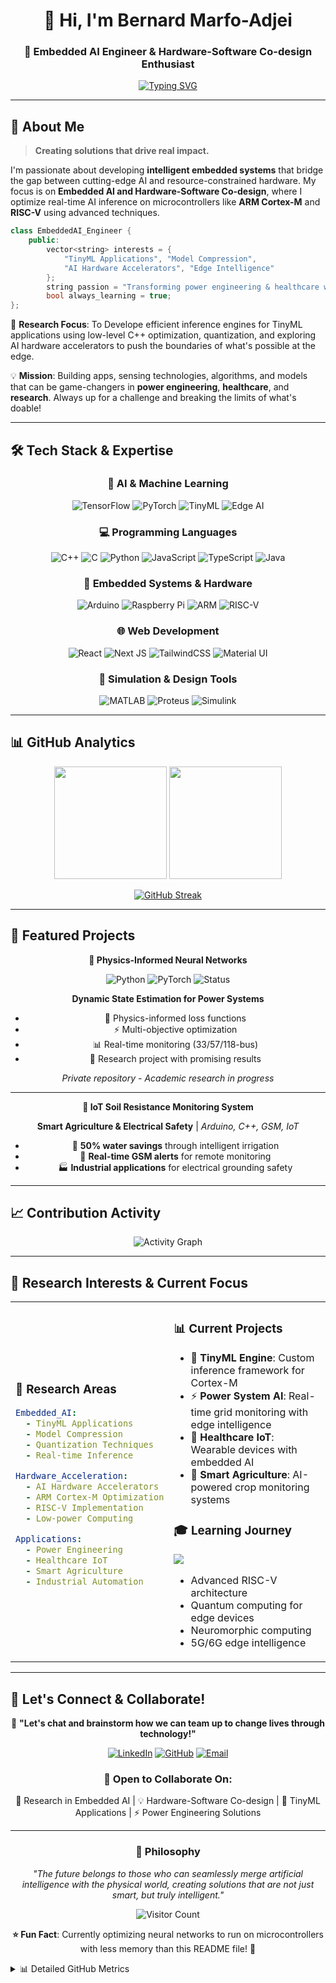 <div align="center">
  
# 👋 Hi, I'm Bernard Marfo-Adjei

### 🚀 Embedded AI Engineer & Hardware-Software Co-design Enthusiast

[![Typing SVG](https://readme-typing-svg.herokuapp.com?font=Fira+Code&weight=500&size=22&pause=1000&color=00D4FF&center=true&vCenter=true&width=600&lines=Pushing+the+boundaries+of+edge+intelligence;Optimizing+AI+for+microcontrollers;Building+real-world+IoT+solutions;Hardware-Software+Co-design+Researcher)](https://git.io/typing-svg)

</div>

---

## 🎯 About Me

> **Creating solutions that drive real impact.**

I'm passionate about developing **intelligent embedded systems** that bridge the gap between cutting-edge AI and resource-constrained hardware. My focus is on **Embedded AI and Hardware-Software Co-design**, where I optimize real-time AI inference on microcontrollers like **ARM Cortex-M** and **RISC-V** using advanced techniques.

```cpp
class EmbeddedAI_Engineer {
    public:
        vector<string> interests = {
            "TinyML Applications", "Model Compression", 
            "AI Hardware Accelerators", "Edge Intelligence"
        };
        string passion = "Transforming power engineering & healthcare with AI";
        bool always_learning = true;
};
```

🔬 **Research Focus**: To Develope efficient inference engines for TinyML applications using low-level C++ optimization, quantization, and exploring AI hardware accelerators to push the boundaries of what's possible at the edge.

💡 **Mission**: Building apps, sensing technologies, algorithms, and models that can be game-changers in **power engineering**, **healthcare**, and **research**. Always up for a challenge and breaking the limits of what's doable!

---

## 🛠️ Tech Stack & Expertise

<div align="center">

### 🧠 AI & Machine Learning
![TensorFlow](https://img.shields.io/badge/TensorFlow-%23FF6F00.svg?style=for-the-badge&logo=TensorFlow&logoColor=white)
![PyTorch](https://img.shields.io/badge/PyTorch-%23EE4C2C.svg?style=for-the-badge&logo=PyTorch&logoColor=white)
![TinyML](https://img.shields.io/badge/TinyML-4285F4?style=for-the-badge&logo=googleassistant&logoColor=white)
![Edge AI](https://img.shields.io/badge/Edge_AI-00979D?style=for-the-badge&logo=nvidia&logoColor=white)

### 💻 Programming Languages
![C++](https://img.shields.io/badge/c++-%2300599C.svg?style=for-the-badge&logo=c%2B%2B&logoColor=white)
![C](https://img.shields.io/badge/c-%2300599C.svg?style=for-the-badge&logo=c&logoColor=white)
![Python](https://img.shields.io/badge/python-3670A0?style=for-the-badge&logo=python&logoColor=ffdd54)
![JavaScript](https://img.shields.io/badge/javascript-%23323330.svg?style=for-the-badge&logo=javascript&logoColor=%23F7DF1E)
![TypeScript](https://img.shields.io/badge/typescript-%23007ACC.svg?style=for-the-badge&logo=typescript&logoColor=white)
![Java](https://img.shields.io/badge/java-%23ED8B00.svg?style=for-the-badge&logo=openjdk&logoColor=white)

### 🔧 Embedded Systems & Hardware
![Arduino](https://img.shields.io/badge/-Arduino-00979D?style=for-the-badge&logo=Arduino&logoColor=white)
![Raspberry Pi](https://img.shields.io/badge/-RaspberryPi-C51A4A?style=for-the-badge&logo=Raspberry-Pi)
![ARM](https://img.shields.io/badge/ARM_Cortex_M-0091BD?style=for-the-badge&logo=arm&logoColor=white)
![RISC-V](https://img.shields.io/badge/RISC--V-283272?style=for-the-badge&logo=riscv&logoColor=white)

### 🌐 Web Development
![React](https://img.shields.io/badge/react-%2320232a.svg?style=for-the-badge&logo=react&logoColor=%2361DAFB)
![Next JS](https://img.shields.io/badge/Next-black?style=for-the-badge&logo=next.js&logoColor=white)
![TailwindCSS](https://img.shields.io/badge/tailwindcss-%2338B2AC.svg?style=for-the-badge&logo=tailwind-css&logoColor=white)
![Material UI](https://img.shields.io/badge/materialui-%230081CB.svg?style=for-the-badge&logo=material-ui&logoColor=white)

### 🔬 Simulation & Design Tools
![MATLAB](https://img.shields.io/badge/MATLAB-0076A8?style=for-the-badge&logo=mathworks&logoColor=white)
![Proteus](https://img.shields.io/badge/Proteus-1f4e79?style=for-the-badge&logo=proteus&logoColor=white)
![Simulink](https://img.shields.io/badge/Simulink-0076A8?style=for-the-badge&logo=mathworks&logoColor=white)

</div>

---

## 📊 GitHub Analytics

<div align="center">
  
<img height="180em" src="https://github-readme-stats.vercel.app/api?username=bengentle10&show_icons=true&theme=radical&include_all_commits=true&count_private=true"/>
<img height="180em" src="https://github-readme-stats.vercel.app/api/top-langs/?username=bengentle10&layout=compact&langs_count=8&theme=radical"/>

</div>

<div align="center">
  
[![GitHub Streak](https://streak-stats.demolab.com/?user=bengentle10&theme=radical)](https://git.io/streak-stats)

</div>

---

## 🚀 Featured Projects

<div align="center">

**🔬 Physics-Informed Neural Networks**

![Python](https://img.shields.io/badge/Python-3776AB?style=flat-square&logo=python&logoColor=white)
![PyTorch](https://img.shields.io/badge/PyTorch-EE4C2C?style=flat-square&logo=pytorch&logoColor=white)
![Status](https://img.shields.io/badge/Status-In%20Development-yellow?style=flat-square)

**Dynamic State Estimation for Power Systems**
- 🧠 Physics-informed loss functions
- ⚡ Multi-objective optimization  
- 📊 Real-time monitoring (33/57/118-bus)
- 🔬 Research project with promising results

*Private repository - Academic research in progress*

---

**📡 IoT Soil Resistance Monitoring System**

**Smart Agriculture & Electrical Safety** | *Arduino, C++, GSM, IoT*
- 🌱 **50% water savings** through intelligent irrigation
- 📱 **Real-time GSM alerts** for remote monitoring
- 🏭 **Industrial applications** for electrical grounding safety

</div>

---

## 📈 Contribution Activity

<div align="center">

![Activity Graph](https://github-readme-activity-graph.vercel.app/graph?username=bengentle10&theme=react-dark&area=true&hide_border=true)

</div>

---

## 🎯 Research Interests & Current Focus

<table>
<tr>
<td width="50%">

### 🔬 **Research Areas**
```yaml
Embedded_AI:
  - TinyML Applications
  - Model Compression
  - Quantization Techniques
  - Real-time Inference

Hardware_Acceleration:
  - AI Hardware Accelerators
  - ARM Cortex-M Optimization
  - RISC-V Implementation
  - Low-power Computing

Applications:
  - Power Engineering
  - Healthcare IoT
  - Smart Agriculture
  - Industrial Automation
```

</td>
<td width="50%">

### 📊 **Current Projects**
- 🧠 **TinyML Engine**: Custom inference framework for Cortex-M
- ⚡ **Power System AI**: Real-time grid monitoring with edge intelligence
- 🏥 **Healthcare IoT**: Wearable devices with embedded AI
- 🌱 **Smart Agriculture**: AI-powered crop monitoring systems

### 🎓 **Learning Journey**
![](https://img.shields.io/badge/Always%20Learning-new%20technologies-brightgreen?style=flat-square)
- Advanced RISC-V architecture
- Quantum computing for edge devices
- Neuromorphic computing
- 5G/6G edge intelligence

</td>
</tr>
</table>

---

## 🌟 Let's Connect & Collaborate!

<div align="center">

💬 **"Let's chat and brainstorm how we can team up to change lives through technology!"**

[![LinkedIn](https://img.shields.io/badge/LinkedIn-bernardmarfoadjei-0077B5?style=for-the-badge&logo=linkedin&logoColor=white)](https://www.linkedin.com/in/bernardmarfoadjei/)
[![GitHub](https://img.shields.io/badge/GitHub-bengentle10-100000?style=for-the-badge&logo=github&logoColor=white)](https://github.com/bengentle10)
[![Email](https://img.shields.io/badge/Email-Let's%20Talk-D14836?style=for-the-badge&logo=gmail&logoColor=white)](mailto:bernard@example.com)

### 🤝 **Open to Collaborate On:**
🔬 Research in Embedded AI | 💡 Hardware-Software Co-design | 🚀 TinyML Applications | ⚡ Power Engineering Solutions

</div>

---

<div align="center">

### 💭 **Philosophy**

*"The future belongs to those who can seamlessly merge artificial intelligence with the physical world, creating solutions that are not just smart, but truly intelligent."*

![Visitor Count](https://komarev.com/ghpvc/?username=bengentle10&color=blueviolet&style=for-the-badge)

**⭐ Fun Fact**: Currently optimizing neural networks to run on microcontrollers with less memory than this README file! 🤖

</div>

<!-- Hidden section for GitHub metrics -->
<details>
<summary>📊 Detailed GitHub Metrics</summary>

![Metrics](https://metrics.lecoq.io/bengentle10?template=classic&base.header=0&base.activity=0&base.community=0&base.repositories=0&base.metadata=0&languages=1&lines=1&achievements=1&notable=1&discussions=1&languages.limit=8&languages.sections=most-used&languages.colors=github&languages.threshold=0%25&languages.indepth=false&languages.analysis.timeout=15&languages.categories=markup%2C%20programming&languages.recent.categories=markup%2C%20programming&languages.recent.load=300&languages.recent.days=14&achievements.threshold=C&achievements.secrets=true&achievements.display=detailed&achievements.limit=0&notable.from=organization&notable.repositories=false&discussions.categories=true&config.timezone=America%2FNew_York)

</details>

